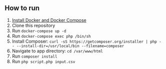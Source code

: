 ## How to run

1. [Install Docker and Docker Compose](https://docs.docker.com/compose/install/)
2. Clone this repository
3. Run ```docker-compose up -d```
4. Run ```docker-compose exec php /bin/sh```
5. Install Composer: ```curl -sS https://getcomposer.org/installer | php -- --install-dir=/usr/local/bin --filename=composer```
6. Navigate to app directory: ```cd /var/www/html```
7. Run ```composer install```
8. Run ```php script.php input.csv```
